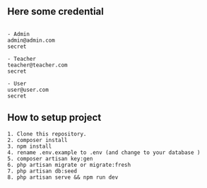 ## Here some credential
```

- Admin 
admin@admin.com
secret

- Teacher
teacher@teacher.com
secret

- User
user@user.com
secret

```


## How to setup project 

```
1. Clone this repository.
2. composer install
3. npm install
4. rename .env.example to .env (and change to your database )
5. composer artisan key:gen
6. php artisan migrate or migrate:fresh
7. php artisan db:seed 
8. php artisan serve && npm run dev


```